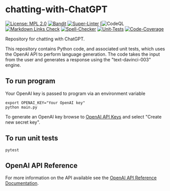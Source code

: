 # chatting-with-ChatGPT

[![License: MPL 2.0](https://img.shields.io/badge/License-MPL%202.0-brightgreen.svg)](https://opensource.org/licenses/MPL-2.0)
[![Bandit](https://github.com/tom-halpin/chatting-with-ChatGPT/actions/workflows/bandit.yml/badge.svg)](https://github.com/tom-halpin/chatting-with-ChatGPT/actions/new?category=security)
[![Super-Linter](https://github.com/tom-halpin/chatting-with-ChatGPT/actions/workflows/linter.yml/badge.svg)](https://github.com/marketplace/actions/super-linter)
[![CodeQL](https://github.com/tom-halpin/chatting-with-ChatGPT/workflows/CodeQL/badge.svg?branch=main)
[![Markdown Links Check](https://github.com/tom-halpin/chatting-with-ChatGPT/actions/workflows/md-links.yml/badge.svg)](https://github.com/gaurav-nelson/github-action-markdown-link-check)
[![Spell-Checker](https://github.com/tom-halpin/chatting-with-ChatGPT/actions/workflows/spellcheck.yaml/badge.svg)](https://github.com/rojopolis/spellcheck-github-actions)
[![Unit-Tests](https://github.com/tom-halpin/chatting-with-ChatGPT/actions/workflows/test.yaml/badge.svg)](https://github.com/actions/setup-python)
[![Code-Coverage](https://github.com/tom-halpin/chatting-with-ChatGPT/actions/workflows/coverage.yaml/badge.svg)](https://github.com/actions/setup-python)

Repository for chatting with ChatGPT.

 This repository contains Python code, and associated unit tests, which uses the OpenAI API to perform language generation. The code takes the input from the user and generates a response using the "text-davinci-003" engine.

## To run program

Your OpenAI key is passed to program via an environment variable

```shell
export OPENAI_KEY="Your OpenAI key"
python main.py
```

To generate an OpenAI key browse to [OpenAI API Keys](https://platform.openai.com/account/api-keys) and select "Create new secret key".


## To run unit tests

```shell
pytest
```

## OpenAI API Reference

For more information on the API available see the [OpenAI API Reference Documentation](https://platform.openai.com/docs/api-reference).
